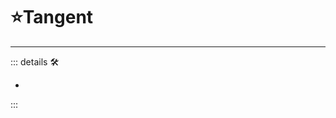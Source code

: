 # ⭐<labor>Tangent</labor>

---

<!-- =================================================== -->
<!-- =================================================== -->
<!-- =================================================== -->
<!-- =================================================== -->
<!-- =================================================== -->
::: details 🛠

-

:::